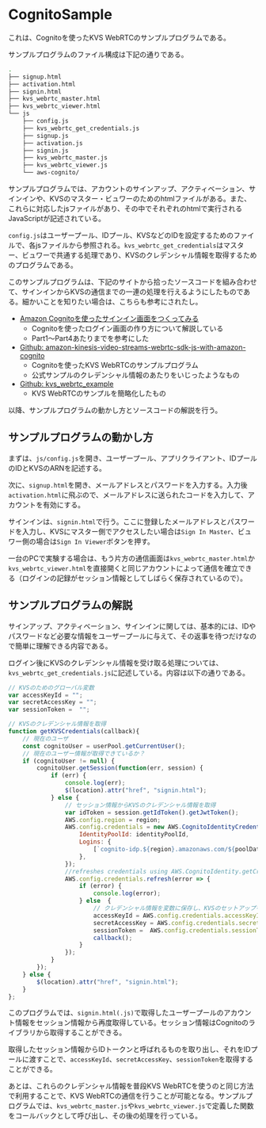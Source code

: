 # CognitoSample
これは、Cognitoを使ったKVS WebRTCのサンプルプログラムである。

サンプルプログラムのファイル構成は下記の通りである。
```bash
.
├── signup.html
├── activation.html
├── signin.html
├── kvs_webrtc_master.html
├── kvs_webrtc_viewer.html
└── js
    ├── config.js
    ├── kvs_webrtc_get_credentials.js
    ├── signup.js
    ├── activation.js
    ├── signin.js
    ├── kvs_webrtc_master.js
    ├── kvs_webrtc_viewer.js
    └── aws-cognito/
```
サンプルプログラムでは、アカウントのサインアップ、アクティベーション、サインインや、KVSのマスター・ビュワーのためのhtmlファイルがある。また、これらに対応したjsファイルがあり、その中でそれぞれのhtmlで実行されるJavaScriptが記述されている。

`config.js`はユーザープール、IDプール、KVSなどのIDを設定するためのファイルで、各jsファイルから参照される。`kvs_webrtc_get_credentials`はマスター、ビュワーで共通する処理であり、KVSのクレデンシャル情報を取得するためのプログラムである。

このサンプルプログラムは、下記のサイトから拾ったソースコードを組み合わせて、サインインからKVSの通信までの一連の処理を行えるようにしたものである。細かいことを知りたい場合は、こちらも参考にされたし。
- [Amazon Cognitoを使ったサインイン画面をつくってみる](https://www.tdi.co.jp/miso/amazon-cognito-sign-up)
  - Cognitoを使ったログイン画面の作り方について解説している
  - Part1～Part4あたりまでを参考にした
- [Github: amazon-kinesis-video-streams-webrtc-sdk-js-with-amazon-cognito](https://github.com/aws-samples/amazon-kinesis-video-streams-webrtc-sdk-js-with-amazon-cognito)
  - Cognitoを使ったKVS WebRTCのサンプルプログラム
  - 公式サンプルのクレデンシャル情報のあたりをいじったようなもの
- [Github: kvs_webrtc_example](https://github.com/mganeko/kvs_webrtc_example)
  - KVS WebRTCのサンプルを簡略化したもの

以降、サンプルプログラムの動かし方とソースコードの解説を行う。

## サンプルプログラムの動かし方
まずは、`js/config.js`を開き、ユーザープール、アプリクライアント、IDプールのIDとKVSのARNを記述する。

次に、`signup.html`を開き、メールアドレスとパスワードを入力する。入力後`activation.html`に飛ぶので、メールアドレスに送られたコードを入力して、アカウントを有効にする。

サインインは、`signin.html`で行う。ここに登録したメールアドレスとパスワードを入力し、KVSにマスター側でアクセスしたい場合は`Sign In Master`、ビュワー側の場合は`Sign In Viewer`ボタンを押す。

一台のPCで実験する場合は、もう片方の通信画面は`kvs_webrtc_master.html`か`kvs_webrtc_viewer.html`を直接開くと同じアカウントによって通信を確立できる（ログインの記録がセッション情報としてしばらく保存されているので）。

## サンプルプログラムの解説
サインアップ、アクティベーション、サインインに関しては、基本的には、IDやパスワードなど必要な情報をユーザープールに与えて、その返事を待つだけなので簡単に理解できる内容である。

ログイン後にKVSのクレデンシャル情報を受け取る処理については、`kvs_webrtc_get_credentials.js`に記述している。内容は以下の通りである。
```javascript
// KVSのためのグローバル変数
var accessKeyId = "";
var secretAccessKey = "";
var sessionToken =  "";

// KVSのクレデンシャル情報を取得
function getKVSCredentials(callback){
    // 現在のユーザ
    const cognitoUser = userPool.getCurrentUser();
    // 現在のユーザー情報が取得できているか？
    if (cognitoUser != null) {
        cognitoUser.getSession(function(err, session) {
            if (err) {
                console.log(err);
                $(location).attr("href", "signin.html");
            } else {
                // セッション情報からKVSのクレデンシャル情報を取得
                var idToken = session.getIdToken().getJwtToken();
                AWS.config.region = region;
                AWS.config.credentials = new AWS.CognitoIdentityCredentials({
                    IdentityPoolId: identityPoolId,
                    Logins: {
                        [`cognito-idp.${region}.amazonaws.com/${poolData.UserPoolId}`]: idToken,
                    },
                });
                //refreshes credentials using AWS.CognitoIdentity.getCredentialsForIdentity()
                AWS.config.credentials.refresh(error => {
                    if (error) {
                        console.log(error);
                    } else  {
                        // クレデンシャル情報を変数に保存し、KVSのセットアップを開始する
                        accessKeyId = AWS.config.credentials.accessKeyId;
                        secretAccessKey = AWS.config.credentials.secretAccessKey;
                        sessionToken =  AWS.config.credentials.sessionToken;
                        callback();
                    }
                });
            }
        });
    } else {
        $(location).attr("href", "signin.html");
    }
};
```

このプログラムでは、`signin.html(.js)`で取得したユーザープールのアカウント情報をセッション情報から再度取得している。セッション情報はCognitoのライブラリから取得することができる。

取得したセッション情報からIDトークンと呼ばれるものを取り出し、それをIDプールに渡すことで、`accessKeyId`、`secretAccessKey`、`sessionToken`を取得することができる。

あとは、これらのクレデンシャル情報を普段KVS WebRTCを使うのと同じ方法で利用することで、KVS WebRTCの通信を行うことが可能となる。サンプルプログラムでは、`kvs_webrtc_master.js`や`kvs_webrtc_viewer.js`で定義した関数をコールバックとして呼び出し、その後の処理を行っている。

